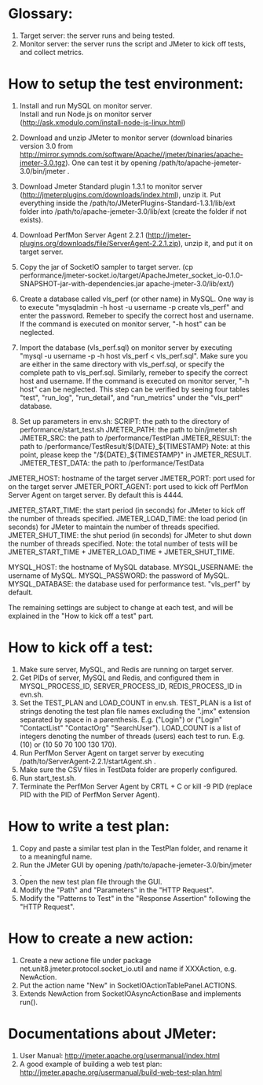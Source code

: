# Glossary:
1. Target server: the server runs  and being tested.
2. Monitor server: the server runs the script and JMeter to kick off tests, and collect metrics.


# How to setup the test environment:
1. Install and run MySQL on monitor server. <br />
   Install and run Node.js on monitor server (http://ask.xmodulo.com/install-node-js-linux.html)

2. Download and unzip JMeter to monitor server (download binaries version 3.0 from http://mirror.symnds.com/software/Apache//jmeter/binaries/apache-jmeter-3.0.tgz). One can test it by opening /path/to/apache-jemeter-3.0/bin/jmeter .

3. Download Jmeter Standard plugin 1.3.1 to monitor server (http://jmeterplugins.com/downloads/index.html), unzip it. Put everything inside the /path/to/JMeterPlugins-Standard-1.3.1/lib/ext folder into /path/to/apache-jemeter-3.0/lib/ext (create the folder if not exists).

4. Download PerfMon Server Agent 2.2.1 (http://jmeter-plugins.org/downloads/file/ServerAgent-2.2.1.zip), unzip it, and put it on target server.

5. Copy the jar of SocketIO sampler to target server. (cp performance/jmeter-socket.io/target/ApacheJmeter_socket_io-0.1.0-SNAPSHOT-jar-with-dependencies.jar apache-jmeter-3.0/lib/ext/)

6. Create a database called vls_perf (or other name) in MySQL. One way is to execute "mysqladmin -h host -u username -p create vls_perf" and enter the password. Remeber to specify the correct host and username. If the command is executed on monitor server, "-h host" can be neglected.

7. Import the database (vls_perf.sql) on monitor server by executing "mysql -u username -p -h host vls_perf < vls_perf.sql". Make sure you are either in the same directory with vls_perf.sql, or specify the complete path to vls_perf.sql. Similarly, remeber to specify the correct host and username. If the command is executed on monitor server, "-h host" can be neglected.
This step can be verified by seeing four tables "test", "run_log", "run_detail", and "run_metrics" under the "vls_perf" database.

8. Set up parameters in env.sh:
SCRIPT: the path to the directory of performance/start_test.sh
JMETER_PATH: the path to bin/jmeter.sh
JMETER_SRC: the path to /performance/TestPlan
JMETER_RESULT: the path to /performance/TestResult/${DATE}_${TIMESTAMP}
Note: at this point, please keep the "/${DATE}_${TIMESTAMP}" in JMETER_RESULT.
JMETER_TEST_DATA: the path to /performance/TestData

JMETER_HOST: hostname of the target server
JMETER_PORT: port used for  on the target server
JMETER_PORT_AGENT: port used to kick off PerfMon Server Agent on target server. By default this is 4444.

JMETER_START_TIME: the start period (in seconds) for JMeter to kick off the number of threads specified.
JMETER_LOAD_TIME: the load period (in seconds) for JMeter to maintain the number of threads specified.
JMETER_SHUT_TIME: the shut period (in seconds) for JMeter to shut down the number of threads specified.
Note: the total number of tests will be JMETER_START_TIME + JMETER_LOAD_TIME + JMETER_SHUT_TIME.

MYSQL_HOST: the hostname of MySQL database.
MYSQL_USERNAME: the username of MySQL.
MYSQL_PASSWORD: the password of MySQL.
MYSQL_DATABASE: the database used for performance test. "vls_perf" by default.

The remaining settings are subject to change at each test, and will be explained in the "How to kick off a test" part.


# How to kick off a test:
1. Make sure  server, MySQL, and Redis are running on target server.
2. Get PIDs of  server, MySQL and Redis, and configured them in MYSQL_PROCESS_ID, SERVER_PROCESS_ID, REDIS_PROCESS_ID in evn.sh.
3. Set the TEST_PLAN and LOAD_COUNT in env.sh. TEST_PLAN is a list of strings denoting the test plan file names excluding the ".jmx" extension separated by space in a parenthesis. E.g. ("Login") or ("Login" "ContactList" "ContactOrg" "SearchUser"). LOAD_COUNT is a list of integers denoting the number of threads (users) each test to run. E.g. (10) or (10 50 70 100 130 170).
4. Run PerfMon Server Agent on target server by executing /path/to/ServerAgent-2.2.1/startAgent.sh .
5. Make sure the CSV files in TestData folder are properly configured.
6. Run start_test.sh.
7. Terminate the PerfMon Server Agent by CRTL + C or kill -9 PID (replace PID with the PID of PerfMon Server Agent).


# How to write a test plan:
1. Copy and paste a similar test plan in the TestPlan folder, and rename it to a meaningful name.
2. Run the JMeter GUI by opening /path/to/apache-jemeter-3.0/bin/jmeter .
3. Open the new test plan file through the GUI.
4. Modify the "Path" and "Parameters" in the "HTTP Request".
5. Modify the "Patterns to Test" in the "Response Assertion" following the "HTTP Request".


# How to create a new action:
1. Create a new actione file under package net.unit8.jmeter.protocol.socket_io.util and name if XXXAction, e.g. NewAction.
2. Put the action name "New" in SocketIOActionTablePanel.ACTIONS.
3. Extends NewAction from SocketIOAsyncActionBase and implements run().


# Documentations about JMeter:
1. User Manual: http://jmeter.apache.org/usermanual/index.html
2. A good example of building a web test plan: http://jmeter.apache.org/usermanual/build-web-test-plan.html
